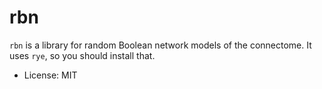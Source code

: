 # rbn

`rbn` is a library for random Boolean network models of the connectome. It uses `rye`, so you should install that.

* License: MIT
